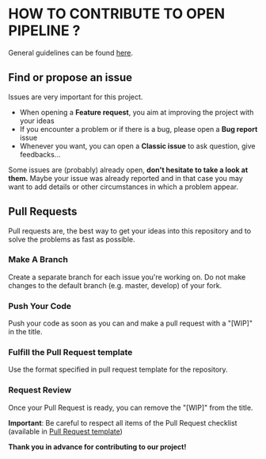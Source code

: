 # HOW TO CONTRIBUTE TO OPEN PIPELINE ? 

General guidelines can be found [here](https://docs.github.com/en/get-started/quickstart/contributing-to-projects). 

## Find or propose an issue 

Issues are very important for this project.

  - When opening a **Feature request**, you aim at improving the project with your ideas
  - If you encounter a problem or if there is a bug, please open a **Bug report** issue
  - Whenever you want, you can open a **Classic issue** to ask question, give feedbacks...

Some issues are (probably) already open, **don't hesitate to take a look at them.** Maybe your issue was already reported and in that case you may want to add details or other circumstances in which a problem appear. 

## Pull Requests

Pull requests are, the best way to get your ideas into this repository and to solve the problems as fast as possible.

### Make A Branch
Create a separate branch for each issue you're working on. Do not make changes to the default branch (e.g. master, develop) of your fork.

### Push Your Code 
Push your code as soon as you can and make a pull request with a "[WIP]" in the title. 

### Fulfill the Pull Request template
Use the format specified in pull request template for the repository. 

### Request Review
Once your Pull Request is ready, you can remove the "[WIP]" from the title.

**Important**: Be careful to respect all items of the Pull Request checklist (available in [Pull Request template](https://github.com/elodiegermani/open_pipeline/blob/main/.github/PULL_REQUEST_TEMPLATE/pull_request_template.md))

**Thank you in advance for contributing to our project!**